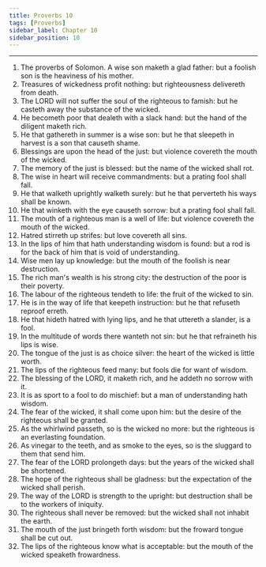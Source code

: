 ```yaml
---
title: Proverbs 10
tags: [Proverbs]
sidebar_label: Chapter 10
sidebar_position: 10
---
```


---
1. The proverbs of Solomon. A wise son maketh a glad father: but a foolish son is the heaviness of his mother.
2. Treasures of wickedness profit nothing: but righteousness delivereth from death.
3. The LORD will not suffer the soul of the righteous to famish: but he casteth away the substance of the wicked.
4. He becometh poor that dealeth with a slack hand: but the hand of the diligent maketh rich.
5. He that gathereth in summer is a wise son: but he that sleepeth in harvest is a son that causeth shame.
6. Blessings are upon the head of the just: but violence covereth the mouth of the wicked.
7. The memory of the just is blessed: but the name of the wicked shall rot.
8. The wise in heart will receive commandments: but a prating fool shall fall.
9. He that walketh uprightly walketh surely: but he that perverteth his ways shall be known.
10. He that winketh with the eye causeth sorrow: but a prating fool shall fall.
11. The mouth of a righteous man is a well of life: but violence covereth the mouth of the wicked.
12. Hatred stirreth up strifes: but love covereth all sins.
13. In the lips of him that hath understanding wisdom is found: but a rod is for the back of him that is void of understanding.
14. Wise men lay up knowledge: but the mouth of the foolish is near destruction.
15. The rich man's wealth is his strong city: the destruction of the poor is their poverty.
16. The labour of the righteous tendeth to life: the fruit of the wicked to sin.
17. He is in the way of life that keepeth instruction: but he that refuseth reproof erreth.
18. He that hideth hatred with lying lips, and he that uttereth a slander, is a fool.
19. In the multitude of words there wanteth not sin: but he that refraineth his lips is wise.
20. The tongue of the just is as choice silver: the heart of the wicked is little worth.
21. The lips of the righteous feed many: but fools die for want of wisdom.
22. The blessing of the LORD, it maketh rich, and he addeth no sorrow with it.
23. It is as sport to a fool to do mischief: but a man of understanding hath wisdom.
24. The fear of the wicked, it shall come upon him: but the desire of the righteous shall be granted.
25. As the whirlwind passeth, so is the wicked no more: but the righteous is an everlasting foundation.
26. As vinegar to the teeth, and as smoke to the eyes, so is the sluggard to them that send him.
27. The fear of the LORD prolongeth days: but the years of the wicked shall be shortened.
28. The hope of the righteous shall be gladness: but the expectation of the wicked shall perish.
29. The way of the LORD is strength to the upright: but destruction shall be to the workers of iniquity.
30. The righteous shall never be removed: but the wicked shall not inhabit the earth.
31. The mouth of the just bringeth forth wisdom: but the froward tongue shall be cut out.
32. The lips of the righteous know what is acceptable: but the mouth of the wicked speaketh frowardness.